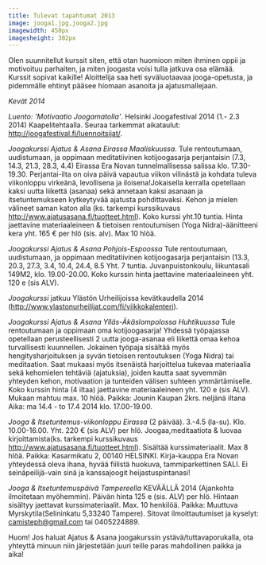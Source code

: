 ```yaml
---
title: Tulevat tapahtumat 2013
image: jooga1.jpg,jooga2.jpg
imagewidth: 450px
imagesheight: 302px
---
```


Olen suunnitellut kurssit siten, että otan huomioon miten ihminen oppii ja motivoituu parhaiten, ja miten joogasta voisi tulla jatkuva osa elämää. Kurssit sopivat kaikille! Aloittelija saa heti syväluotaavaa jooga-opetusta, ja pidemmälle ehtinyt pääsee hiomaan asanoita ja ajatusmallejaan.


_Kevät 2014_

*Luento: 'Motivaatio Joogamatolla'*. Helsinki Joogafestival 2014 (1.- 2.3 2014) Kaapelitehtaalla. Seuraa tarkemmat aikataulut: http://joogafestival.fi/luennoitsijat/.


*Joogakurssi Ajatus & Asana Eirassa Maaliskuussa*. Tule rentoutumaan, uudistumaan, ja oppimaan meditatiivinen kotijoogasarja perjantaisin (7.3, 14.3, 21.3, 28.3, 4.4) Eirassa Era Novan tunnelmallisessa salissa klo. 17.30-19.30. Perjantai-ilta on oiva päivä vapautua viikon vilinästä ja kohdata tuleva viikonloppu virkeänä, levollisena ja iloisena!Jokaisella kerralla opetellaan kaksi uutta liikettä (asanaa) sekä annetaan kaksi asanaan ja itsetuntemukseen kytkeytyvää ajatusta pohdittavaksi. Kehon ja mielen välineet saman katon alla (ks. tarkempi kurssikuvaus http://www.ajatusasana.fi/tuotteet.html). Koko kurssi yht.10 tuntia. Hinta jaettavine materiaaleineen & tietoisen rentoutumisen (Yoga Nidra)-äänitteeni kera yht. 165 € per hlö (sis. alv). Max 10 hlöä.


*Joogakurssi Ajatus & Asana Pohjois-Espoossa* Tule rentoutumaan, uudistumaan, ja oppimaan meditatiivinen kotijoogasarja perjantaisin (13.3, 20.3, 27.3, 3.4, 10.4, 24.4, 8.5 Yht. 7 tuntia. Juvanpuistonkoulu, liikuntasali 149M2, klo. 19.00-20.00. Koko kurssin hinta jaettavine materiaaleineen yht. 120 e (sis ALV). 


*Joogakurssi* jatkuu Ylästön Urheilijoissa kevätkaudella 2014 (http://www.ylastonurheilijat.com/fi/viikkokalenteri).


*Joogakurssi Ajatus & Asana Ylläs-Äkäslompolossa Huhtikuussa* Tule rentoutumaan ja oppimaan oma kotijoogasarja! Yhdessä työpajassa opetellaan perusteellisesti 2 uutta jooga-asanaa eli liikettä omaa kehoa turvallisesti kuunnellen. Jokainen työpaja sisältää myös hengitysharjoituksen ja syvän tietoisen rentoutuksen (Yoga Nidra) tai meditaation. Saat mukaasi myös itsenäistä harjoittelua tukevaa materiaalia sekä kehomielen tehtäviä (ajatuksia), joiden kautta saat syvemmän yhteyden kehon, motivaation ja tunteiden välisen suhteen ymmärtämiselle. Koko kurssin hinta (4 iltaa) jaettavine materiaaleineen yht. 120 e (sis ALV). Mukaan mahtuu max. 10 hlöä. Paikka: Jounin Kaupan 2krs. neljänä iltana Aika: ma 14.4 - to 17.4 2014 klo. 17.00-19.00.


*Jooga & Itsetuntemus-viikonloppu Eirassa* (2 päivää). 3.-4.5 (la-su). Klo. 10.00-16.00. Yht. 220 € (sis ALV) per hlö. Joogaa,meditaatiota & luovaa kirjoittamista(ks. tarkempi kurssikuvaus http://www.ajatusasana.fi/tuotteet.html). Sisältää kurssimateriaalit. Max 8 hlöä. Paikka: Kasarmikatu 2, 00140 HELSINKI. Kirja-kauppa Era Novan yhteydessä oleva ihana, hyvää fiilistä huokuva, tammiparkettinen SALI. Ei seinäpeilijä-vain sinä ja kanssajoogit heijastuspintanasi!


*Jooga & Itsetuntemuspäivä Tampereella* KEVÄÄLLÄ 2014 (Ajankohta ilmoitetaan myöhemmin). Päivän hinta 125 e (sis. ALV) per hlö. Hintaan sisältyy jaettavat kurssimateriaalit. Max. 10 henkilöä. Paikka: Muuttuva Myrskytila(Selininkatu 5,33240 Tampere). Sitovat ilmoittautumiset ja kyselyt: camisteph@gmail.com tai 0405224889.



Huom! Jos haluat Ajatus & Asana joogakurssin ystävä/tuttavaporukalla, ota yhteyttä minuun niin järjestetään juuri teille paras mahdollinen paikka ja aika!
